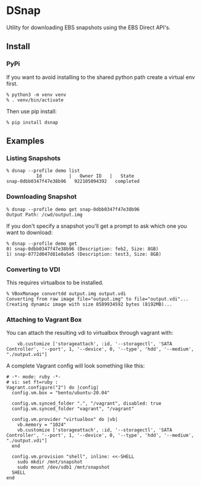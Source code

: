 # DSnap

Utility for downloading EBS snapshots using the EBS Direct API's.

## Install

### PyPi

If you want to avoid installing to the shared python path create a virtual env first.
```
% python3 -m venv venv
% . venv/bin/activate
```

Then use pip install:
```
% pip install dsnap
```

## Examples

### Listing Snapshots
```
% dsnap --profile demo list
           Id          |   Owner ID   |   State
snap-0dbb0347f47e38b96   922105094392   completed
```

### Downloading Snapshot
```
% dsnap --profile demo get snap-0dbb0347f47e38b96
Output Path: /cwd/output.img
```

If you don't specify a snapshot  you'll get a prompt to ask which one you want to download:
```
% dsnap --profile demo get
0) snap-0dbb0347f47e38b96 (Description: feb2, Size: 8GB)
1) snap-0772d047d81e0a5e5 (Description: test3, Size: 8GB)
```

### Converting to VDI
This requires virtualbox to be installed.

```
% VBoxManage convertdd output.img output.vdi
Converting from raw image file="output.img" to file="output.vdi"...
Creating dynamic image with size 8589934592 bytes (8192MB)...
```

### Attaching to Vagrant Box

You can attach the resulting vdi to virtualbox through vagrant with:

```
    vb.customize ['storageattach', :id, '--storagectl', 'SATA Controller', '--port', 1, '--device', 0, '--type', 'hdd', '--medium', "./output.vdi"]
```

A complete Vagrant config will look something like this:
```
# -*- mode: ruby -*-
# vi: set ft=ruby :
Vagrant.configure("2") do |config|
  config.vm.box = "bento/ubuntu-20.04"

  config.vm.synced_folder ".", "/vagrant", disabled: true
  config.vm.synced_folder "vagrant", "/vagrant"

  config.vm.provider "virtualbox" do |vb|
    vb.memory = "1024"
    vb.customize ['storageattach', :id, '--storagectl', 'SATA Controller', '--port', 1, '--device', 0, '--type', 'hdd', '--medium', "./output.vdi"]
  end

  config.vm.provision "shell", inline: <<-SHELL
    sudo mkdir /mnt/snapshot
    sudo mount /dev/sdb1 /mnt/snapshot
  SHELL
end
```
